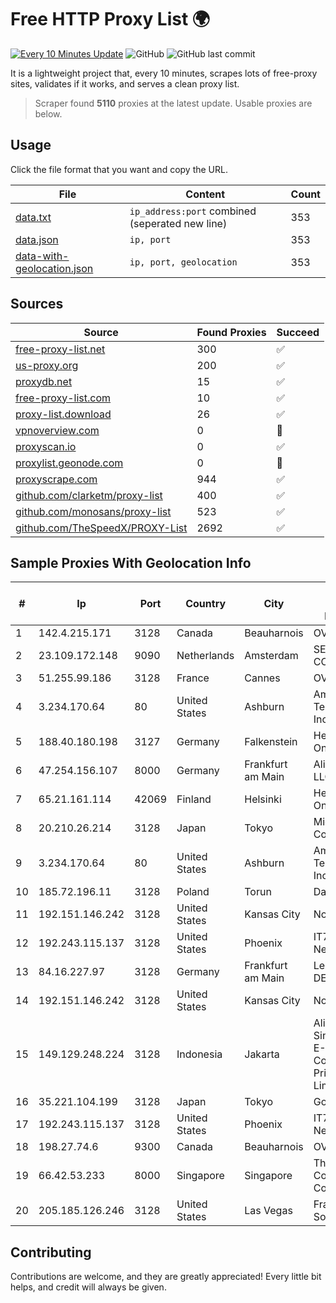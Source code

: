 
# Free HTTP Proxy List 🌍

[![Every 10 Minutes Update](https://github.com/mertguvencli/http-proxy-list/actions/workflows/main.yml/badge.svg?branch=main)](https://github.com/mertguvencli/http-proxy-list/actions/workflows/main.yml)
![GitHub](https://img.shields.io/github/license/mertguvencli/http-proxy-list)
![GitHub last commit](https://img.shields.io/github/last-commit/mertguvencli/http-proxy-list)

It is a lightweight project that, every 10 minutes, scrapes lots of free-proxy sites, validates if it works, and serves a clean proxy list.


> Scraper found **5110** proxies at the latest update. Usable proxies are below.

## Usage

Click the file format that you want and copy the URL.


|File|Content|Count|
|----|-------|-----|
|[data.txt](https://raw.githubusercontent.com/mertguvencli/http-proxy-list/main/proxy-list/data.txt)|`ip_address:port` combined (seperated new line)|353|
|[data.json](https://raw.githubusercontent.com/mertguvencli/http-proxy-list/main/proxy-list/data.json)|`ip, port`|353|
|[data-with-geolocation.json](https://raw.githubusercontent.com/mertguvencli/http-proxy-list/main/proxy-list/data-with-geolocation.json)|`ip, port, geolocation`|353|

## Sources

|Source|Found Proxies|Succeed|
|------|-------------|-------|
|[free-proxy-list.net](https://free-proxy-list.net)|300|✅|
|[us-proxy.org](https://www.us-proxy.org)|200|✅|
|[proxydb.net](http://proxydb.net)|15|✅|
|[free-proxy-list.com](https://free-proxy-list.com/?page=&port=&type%5B%5D=http&type%5B%5D=https&up_time=0&search=Search)|10|✅|
|[proxy-list.download](https://www.proxy-list.download/HTTP)|26|✅|
|[vpnoverview.com](https://vpnoverview.com/privacy/anonymous-browsing/free-proxy-servers)|0|🚫|
|[proxyscan.io](https://www.proxyscan.io)|0|✅|
|[proxylist.geonode.com](https://proxylist.geonode.com/api/proxy-list?limit=300&page=1&sort_by=lastChecked&sort_type=desc&protocols=http,https)|0|🚫|
|[proxyscrape.com](https://api.proxyscrape.com/v2/?request=displayproxies&protocol=http&timeout=10000&country=all&ssl=all&anonymity=all)|944|✅|
|[github.com/clarketm/proxy-list](https://raw.githubusercontent.com/clarketm/proxy-list/master/proxy-list-raw.txt)|400|✅|
|[github.com/monosans/proxy-list](https://raw.githubusercontent.com/monosans/proxy-list/main/proxies/http.txt)|523|✅|
|[github.com/TheSpeedX/PROXY-List](https://raw.githubusercontent.com/TheSpeedX/PROXY-List/master/http.txt)|2692|✅|


## Sample Proxies With Geolocation Info

|#|Ip|Port|Country|City|Internet Service Provider|
|-|--|----|-------|----|-------------------------|
|1|142.4.215.171|3128|Canada|Beauharnois|OVH SAS|
|2|23.109.172.148|9090|Netherlands|Amsterdam|SERVERS-COM|
|3|51.255.99.186|3128|France|Cannes|OVH SAS|
|4|3.234.170.64|80|United States|Ashburn|Amazon Technologies Inc.|
|5|188.40.180.198|3127|Germany|Falkenstein|Hetzner Online GmbH|
|6|47.254.156.107|8000|Germany|Frankfurt am Main|Alibaba.com LLC|
|7|65.21.161.114|42069|Finland|Helsinki|Hetzner Online GmbH|
|8|20.210.26.214|3128|Japan|Tokyo|Microsoft Corporation|
|9|3.234.170.64|80|United States|Ashburn|Amazon Technologies Inc.|
|10|185.72.196.11|3128|Poland|Torun|Data Space|
|11|192.151.146.242|3128|United States|Kansas City|Nocix, LLC|
|12|192.243.115.137|3128|United States|Phoenix|IT7 Networks Inc|
|13|84.16.227.97|3128|Germany|Frankfurt am Main|Leaseweb DE|
|14|192.151.146.242|3128|United States|Kansas City|Nocix, LLC|
|15|149.129.248.224|3128|Indonesia|Jakarta|Alibaba.com Singapore E-Commerce Private Limited|
|16|35.221.104.199|3128|Japan|Tokyo|Google LLC|
|17|192.243.115.137|3128|United States|Phoenix|IT7 Networks Inc|
|18|198.27.74.6|9300|Canada|Beauharnois|OVH SAS|
|19|66.42.53.233|8000|Singapore|Singapore|The Constant Company|
|20|205.185.126.246|3128|United States|Las Vegas|FranTech Solutions|



## Contributing

Contributions are welcome, and they are greatly appreciated! Every
little bit helps, and credit will always be given.

